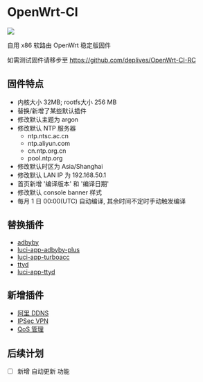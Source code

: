 # OpenWrt-CI 

![](https://img.shields.io/github/workflow/status/deplives/OpenWrt-CI/OpenWrt%20Schedule?event=repository_dispatch&label=%E8%87%AA%E5%8A%A8%E7%BC%96%E8%AF%91&style=flat-square)

自用 x86 软路由 OpenWrt 稳定版固件

如需测试固件请移步至 https://github.com/deplives/OpenWrt-CI-RC

## 固件特点

- 内核大小 32MB; rootfs大小 256 MB
- 替换/新增了某些默认插件
- 修改默认主题为 argon
- 修改默认 NTP 服务器
    - ntp.ntsc.ac.cn 
    - ntp.aliyun.com 
    - cn.ntp.org.cn 
    - pool.ntp.org
- 修改默认时区为 Asia/Shanghai
- 修改默认 LAN IP 为 192.168.50.1
- 首页新增 '编译版本' 和 '编译日期'
- 修改默认 console banner 样式
- 每月 1 日 00:00(UTC) 自动编译, 其余时间不定时手动触发编译

## 替换插件

- [adbyby](https://github.com/deplives/adbyby)
- [luci-app-adbyby-plus](https://github.com/deplives/luci-app-adbyby-plus)
- [luci-app-turboacc](https://github.com/deplives/luci-app-turboacc)
- [ttyd](https://github.com/deplives/ttyd)
- [luci-app-ttyd](https://github.com/deplives/luci-app-ttyd)

## 新增插件

- [阿里 DDNS](https://github.com/deplives/openwrt-package)
- [IPSec VPN](https://github.com/deplives/openwrt-package)
- [QoS 管理](https://github.com/deplives/openwrt-package)

## 后续计划

- [ ] 新增 自动更新 功能